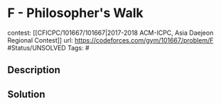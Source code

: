 # F - Philosopher's Walk

contest: [[CFICPC/101667/101667|2017-2018 ACM-ICPC, Asia Daejeon Regional Contest]]
url: https://codeforces.com/gym/101667/problem/F
#Status/UNSOLVED
Tags: #

## Description

## Solution

